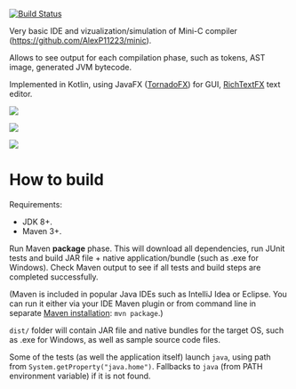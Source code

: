 
[![Build Status](https://travis-ci.org/AlexP11223/minic-edu-app.svg?branch=master)](https://travis-ci.org/AlexP11223/minic-edu-app)


Very basic IDE and vizualization/simulation of Mini-C compiler (https://github.com/AlexP11223/minic).

Allows to see output for each compilation phase, such as tokens, AST image, generated JVM bytecode.

Implemented in Kotlin, using JavaFX ([TornadoFX](https://github.com/edvin/tornadofx)) for GUI, [RichTextFX](https://github.com/TomasMikula/RichTextFX) text editor.

![](http://i.imgur.com/qbdGc8G.png)

![](http://i.imgur.com/aVnoQXE.png)

![](http://i.imgur.com/0Qcr0FV.png)
  
# How to build

Requirements:
- JDK 8+.
- Maven 3+.

Run Maven **package** phase. This will download all dependencies, run JUnit tests and build JAR file + native application/bundle (such as .exe for Windows). Check Maven output to see if all tests and build steps are completed successfully.

(Maven is included in popular Java IDEs such as IntelliJ Idea or Eclipse. You can run it either via your IDE Maven plugin or from command line in separate [Maven installation](https://maven.apache.org/install.html): `mvn package`.)

`dist/` folder will contain JAR file and native bundles for the target OS, such as .exe for Windows, as well as sample source code files.
 
Some of the tests (as well the application itself) launch `java`, using path from `System.getProperty("java.home")`. Fallbacks to `java` (from PATH environment variable) if it is not found.

